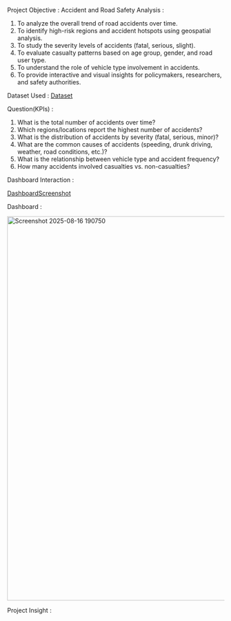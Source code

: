 Project Objective : Accident and Road Safety Analysis :

1. To analyze the overall trend of road accidents over time.
2. To identify high-risk regions and accident hotspots using geospatial analysis.
3. To study the severity levels of accidents (fatal, serious, slight).
4. To evaluate casualty patterns based on age group, gender, and road user type.
5. To understand the role of vehicle type involvement in accidents.
6. To provide interactive and visual insights for policymakers, researchers, and safety authorities.

Dataset Used : 
<a href="https://github.com/SanatMishra12/Road-Accident---Data-Analysis-Dashboard-Creation-Using-Tableau-/blob/main/accident_data.csv.gz">Dataset</a>

Question(KPIs) : 

1. What is the total number of accidents over time?
2. Which regions/locations report the highest number of accidents?
3. What is the distribution of accidents by severity (fatal, serious, minor)?
4. What are the common causes of accidents (speeding, drunk driving, weather, road conditions, etc.)?
5. What is the relationship between vehicle type and accident frequency?
6. How many accidents involved casualties vs. non-casualties?


Dashboard Interaction : 

<a href="https://github.com/SanatMishra12/Road-Accident---Data-Analysis-Dashboard-Creation-Using-Tableau-/blob/main/Screenshot%202025-08-16%20190750.png">DashboardScreenshot</a>


Dashboard : 

<img width="1580" height="889" alt="Screenshot 2025-08-16 190750" src="https://github.com/user-attachments/assets/bf0be490-f42b-4d79-83a4-6bde8de10f47" />


Project Insight : 




